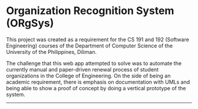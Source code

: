 # Organization Recognition System (ORgSys)

This project was created as a requirement for the CS 191 and 192 (Software Engineering) courses of the Department of Computer Science of the University of the Philippines, Diliman.

The challenge that this web app attempted to solve was to automate the currently manual and paper-driven renewal process of student organizations in the College of Engineering. On the side of being an academic requirement, there is emphasis on documentation with UMLs and being able to show a proof of concept by doing a vertical prototype of the system.

-----------------------
